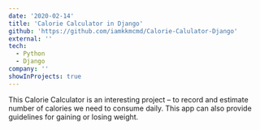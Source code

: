 ```yaml
---
date: '2020-02-14'
title: 'Calorie Calculator in Django'
github: 'https://github.com/iamkkmcmd/Calorie-Calulator-Django'
external: ''
tech:
  - Python
  - Django
company: ''
showInProjects: true
---
```


This Calorie Calculator is an interesting project – to record and estimate number of calories we need to consume daily. This app can also provide guidelines for gaining or losing weight.
